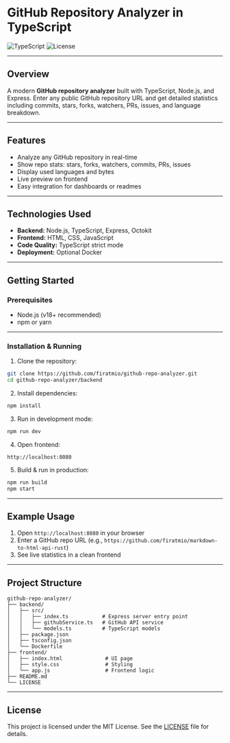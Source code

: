 # GitHub Repository Analyzer in TypeScript

![TypeScript](https://img.shields.io/badge/Language-TypeScript-blue.svg)  ![License](https://img.shields.io/badge/License-MIT-green.svg)

---

## Overview

A modern **GitHub repository analyzer** built with TypeScript, Node.js, and Express.
Enter any public GitHub repository URL and get detailed statistics including commits, stars, forks, watchers, PRs, issues, and language breakdown.

---

## Features

* Analyze any GitHub repository in real-time
* Show repo stats: stars, forks, watchers, commits, PRs, issues
* Display used languages and bytes
* Live preview on frontend
* Easy integration for dashboards or readmes

---

## Technologies Used

* **Backend:** Node.js, TypeScript, Express, Octokit
* **Frontend:** HTML, CSS, JavaScript
* **Code Quality:** TypeScript strict mode
* **Deployment:** Optional Docker

---

## Getting Started

### Prerequisites

* Node.js (v18+ recommended)
* npm or yarn

---

### Installation & Running

1. Clone the repository:

```bash
git clone https://github.com/firatmio/github-repo-analyzer.git
cd github-repo-analyzer/backend
```

2. Install dependencies:

```bash
npm install
```

3. Run in development mode:

```bash
npm run dev
```

4. Open frontend:

```text
http://localhost:8080
```

5. Build & run in production:

```bash
npm run build
npm start
```

---

## Example Usage

1. Open `http://localhost:8080` in your browser
2. Enter a GitHub repo URL (e.g., `https://github.com/firatmio/markdown-to-html-api-rust`)
3. See live statistics in a clean frontend

---

## Project Structure

```
github-repo-analyzer/
├── backend/
│   ├── src/
│   │   ├── index.ts           # Express server entry point
│   │   ├── githubService.ts   # GitHub API service
│   │   └── models.ts          # TypeScript models
│   ├── package.json
│   ├── tsconfig.json
│   └── Dockerfile
├── frontend/
│   ├── index.html              # UI page
│   ├── style.css               # Styling
│   └── app.js                  # Frontend logic
├── README.md
└── LICENSE
```

---

## License

This project is licensed under the MIT License. See the [LICENSE](LICENSE) file for details.
